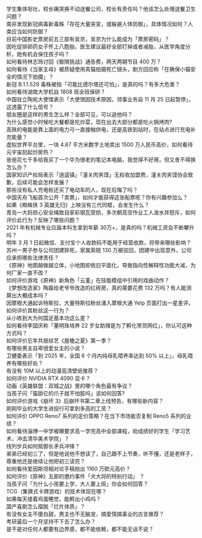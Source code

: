 学生集体呕吐，校长痛哭换不动送餐公司，校长有责任吗？他该怎么处理送餐卫生问题？  
南非发现新冠病毒新毒株「存在大量突变，或躲避人体防御」，具体情况如何？人类应当如何防御？  
目前中国影史票房前五三部有吴京，吴京为什么能成为「票房密码」？  
因吃促排卵药女子怀上八胞胎，医生建议最好全部打掉或者减胎，从医学角度分析，她有机会保住孩子吗？  
如何看待林志玲讨回《极限挑战》通告费，两天两期节目 400 万？  
如何看待《当家主母》被质疑使用真猫拍摄死亡镜头，剧方回应称「在确保小猫安全的情况下拍摄」？  
新冠 B.1.1.529 毒株被指「可能比德尔塔还可怕」，是真的吗？有多大危害？  
如何看待湖南大学机自 1808 班全班保研？  
中国驻立陶宛大使馆表示「大使馆因技术原因，领事业务自 11 月 25 日起暂停」，这透露了什么信号？  
朋友圈是这样的男生怎么样？全部可见，可以追他吗？  
为什么感觉小时候吃大餐都是吃炒菜，现在出去大部分都是吃火锅烤肉?  
高铁的电能是靠上面的电力弓一直接触供电，还是高铁到站时，在站点进行充电补充能量？  
虚拟世界平台里，一块 4.87 平方米数字土地卖出 1500 万人民币高价，如何看待元宇宙刮起炒房热？  
爸爸花七千多给我买了一个华为很老的笔记本电脑，我觉得不好用，但又舍不得换怎么办？  
国家知识产权局表示「逍遥镇」「潼关肉夹馍」无权收加盟费，潼关肉夹馍协会致歉，后续可能会怎样发展？  
那些没有私人充电桩还买了电动车的人，现在后悔了吗？  
中国天舟飞船首次公开「卖票」，如何才能获得这张船票呢？你有兴趣参加么？  
如果《蜘蛛侠 3 英雄无归》上映没有三代同框，会发生什么？  
青岛一大妈担心安全绳致自家彩钢瓦受损，多次朝高空作业工人泼水并怒斥，如何评价此行为？反映了哪些问题？  
2021 年有机械专业应届本科生拿到年薪 30万+，是真的吗？机械工资会不断攀升吗？  
明年 3 月 1 日起微信、支付宝个人收款码不能用于经营收款，将带来哪些影响？  
苏州一男子参与公司团建猝死，家属索赔 130 万被驳回，团建中出现意外，公司应承担哪些法律责任？  
《原神》地图越做越立体，小地图却依旧平面化，导致指向性解释性功能大减，为何厂家一直不改？  
如何评价游戏《原神》新角色「云堇」在技能模组中引用的戏曲动作？  
《梦想改造家》陶磊给老爷爷改造的红砖房，真的需要花费 132 万吗？有人能测算出大概成本吗？  
因摩根大通起诉特斯拉，大量特斯拉粉丝涌入摩根大通 Yelp 页面打出一星差评，如何评价其粉丝这一行为？  
从小练到大为何国足基本功这么差？  
如何看待李国庆称「董明珠培养 22 岁女助理是为了孵化带货网红」，你认可这种方式吗？  
如何评价忘年共居综艺《屋檐之夏》第一季？  
有哪些男主自卑很爱女主的小说？  
卫健委表示「到 2025 年，全国 6 个月内纯母乳喂养率达到 50% 以上」，母乳喂养有哪些好处？  
有没有 10M 以上的动漫高清壁纸推荐？  
如何评价 NVIDIA RTX 4090 显卡？  
动画《英雄联盟：双城之战》里的哪个角色最有争议？  
当孩子问「猫舔它的爪子就不怕脏吗」该如何回答?  
如何评价游戏《崩坏 3》后崩坏书第二章上线预告，有哪些新内容？  
刚刚毕业的大学生进投行可拿到多高的工资？  
如何评价 OPPO Reno7 系列的定价策略？在当下市场能否复制 Reno5 系列的业绩？  
如何看待淄博一中学被曝要求高一学完高中全部课程，劝成绩好的学生「学习艺术，冲击清华美术学院」？  
线列步兵如何抵御长矛兵冲锋？  
弟弟已经初三了，但是他说他不想读了，自己跟不上节奏，听不懂，还是老样子，尊重他还是继续让他把初三读完？  
如何看待爱因斯坦相对论手稿拍出 1160 万欧元高价？  
如何评价《原神》五郎的邀约事件「犬大将的特别行动」 ？  
当孩子问「为什么小孩要上学，大人要上班」你会如何回答？  
TCG（集换式卡牌游戏）的技术体现在哪？  
如果每天搂着鸡蛋睡觉，能孵出小鸡吗？  
国产喜剧怎么摆脱「烂片体质」？  
有没有女主不傻白甜，男主也不无脑宠，搞爱情搞事业的古言推荐？  
考研最后一个月坚持不下去了怎么办？  
是不是对任何人都要有边界感，都不能依赖，都不能无话不说？  
